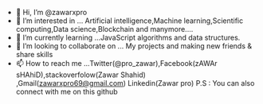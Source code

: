 - 👋 Hi, I’m @zawarxpro
- 👀 I’m interested in ... Artificial intelligence,Machine learning,Scientific computing,Data science,Blockchain and manymore....
- 🌱 I’m currently learning ...JavaScript algorithms and data structures.
- 💞️ I’m looking to collaborate on ... My projects and making new friends & share skills
- 📫 How to reach me ...Twitter(@pro_zawar),Facebook(zAWAr sHAhiD),stackoverfolow(Zawar Shahid) ,Gmail(zawarxpro69@gmail.com)
 Linkedin(Zawar pro)
 P.S : You can also connect with me on this github

<!---
zawarxpro/zawarxpro is a ✨ special ✨ repository because its `README.md` (this file) appears on your GitHub profile.
You can click the Preview link to take a look at your changes.
--->
